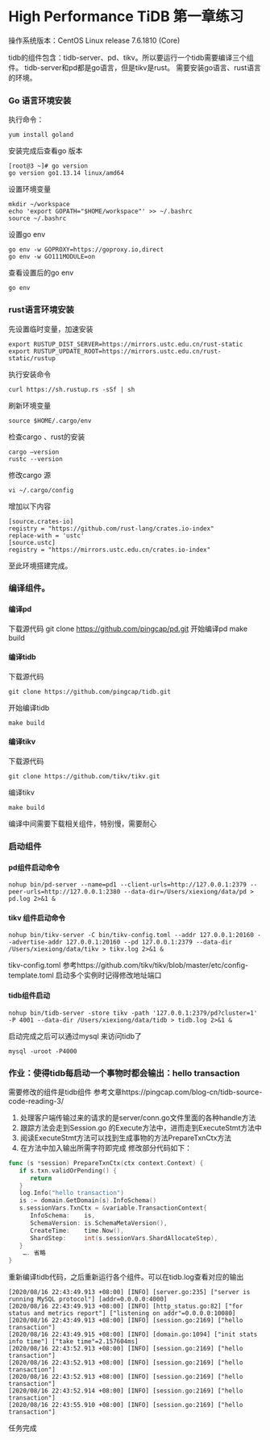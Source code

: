 # High Performance TiDB 第一章练习

操作系统版本：CentOS Linux release 7.6.1810 (Core)

tidb的组件包含：tidb-server、pd、tikv。所以要运行一个tidb需要编译三个组件。
tidb-server和pd都是go语言，但是tikv是rust。
需要安装go语言、rust语言的环境。

### Go 语言环境安装
执行命令：
```
yum install goland
```
安装完成后查看go 版本
```
[root@3 ~]# go version
go version go1.13.14 linux/amd64
```
设置环境变量
```
mkdir ~/workspace
echo 'export GOPATH="$HOME/workspace"' >> ~/.bashrc
source ~/.bashrc
```
设置go env
```
go env -w GOPROXY=https://goproxy.io,direct
go env -w GO111MODULE=on
```
查看设置后的go env
```
go env
```

### rust语言环境安装
先设置临时变量，加速安装
```
export RUSTUP_DIST_SERVER=https://mirrors.ustc.edu.cn/rust-static
export RUSTUP_UPDATE_ROOT=https://mirrors.ustc.edu.cn/rust-static/rustup
```
执行安装命令
```
curl https://sh.rustup.rs -sSf | sh
```
刷新环境变量
```
source $HOME/.cargo/env
```
检查cargo 、rust的安装
```
cargo —version
rustc --version
```
修改cargo 源
```
vi ~/.cargo/config
```
增加以下内容
```
[source.crates-io]
registry = "https://github.com/rust-lang/crates.io-index"
replace-with = 'ustc'
[source.ustc]
registry = "https://mirrors.ustc.edu.cn/crates.io-index"
```
至此环境搭建完成。

### 编译组件。
#### 编译pd
下载源代码
git clone https://github.com/pingcap/pd.git
开始编译pd
make build


#### 编译tidb
下载源代码
```
git clone https://github.com/pingcap/tidb.git
```
开始编译tidb
```
make build
```


#### 编译tikv
下载源代码
```
git clone https://github.com/tikv/tikv.git
```
编译tikv
```
make build
```
编译中间需要下载相关组件，特别慢，需要耐心



### 启动组件

#### pd组件启动命令
```
nohup bin/pd-server --name=pd1 --client-urls=http://127.0.0.1:2379 --peer-urls=http://127.0.0.1:2380 --data-dir=/Users/xiexiong/data/pd > pd.log 2>&1 &
```

#### tikv 组件启动命令
```
nohup bin/tikv-server -C bin/tikv-config.toml --addr 127.0.0.1:20160 --advertise-addr 127.0.0.1:20160 --pd 127.0.0.1:2379 --data-dir /Users/xiexiong/data/tikv > tikv.log 2>&1 &
```
tikv-config.toml 参考https://github.com/tikv/tikv/blob/master/etc/config-template.toml
启动多个实例时记得修改地址端口

#### tidb组件启动
```
nohup bin/tidb-server -store tikv -path '127.0.0.1:2379/pd?cluster=1' -P 4001 --data-dir /Users/xiexiong/data/tidb > tidb.log 2>&1 &
```

启动完成之后可以通过mysql 来访问tidb了
```
mysql -uroot -P4000
```


### 作业：使得tidb每启动一个事物时都会输出：hello transaction

需要修改的组件是tidb组件
参考文章https://pingcap.com/blog-cn/tidb-source-code-reading-3/
1. 处理客户端传输过来的请求的是server/conn.go文件里面的各种handle方法
2. 跟踪方法会走到Session.go 的Execute方法中，进而走到ExecuteStmt方法中
3. 阅读ExecuteStmt方法可以找到生成事物的方法PrepareTxnCtx方法
4. 在方法中加入输出所需字符即完成
修改部分代码如下：
```go
func (s *session) PrepareTxnCtx(ctx context.Context) {
   if s.txn.validOrPending() {
      return
   }
   log.Info("hello transaction")
   is := domain.GetDomain(s).InfoSchema()
   s.sessionVars.TxnCtx = &variable.TransactionContext{
      InfoSchema:    is,
      SchemaVersion: is.SchemaMetaVersion(),
      CreateTime:    time.Now(),
      ShardStep:     int(s.sessionVars.ShardAllocateStep),
   }
    …. 省略
}
```

重新编译tidb代码，之后重新运行各个组件。可以在tidb.log查看对应的输出
```
[2020/08/16 22:43:49.913 +08:00] [INFO] [server.go:235] ["server is running MySQL protocol"] [addr=0.0.0.0:4000]
[2020/08/16 22:43:49.913 +08:00] [INFO] [http_status.go:82] ["for status and metrics report"] ["listening on addr"=0.0.0.0:10080]
[2020/08/16 22:43:49.913 +08:00] [INFO] [session.go:2169] ["hello transaction"]
[2020/08/16 22:43:49.915 +08:00] [INFO] [domain.go:1094] ["init stats info time"] ["take time"=2.157604ms]
[2020/08/16 22:43:52.913 +08:00] [INFO] [session.go:2169] ["hello transaction"]
[2020/08/16 22:43:52.913 +08:00] [INFO] [session.go:2169] ["hello transaction"]
[2020/08/16 22:43:52.913 +08:00] [INFO] [session.go:2169] ["hello transaction"]
[2020/08/16 22:43:52.914 +08:00] [INFO] [session.go:2169] ["hello transaction"]
[2020/08/16 22:43:55.910 +08:00] [INFO] [session.go:2169] ["hello transaction"]
```

任务完成
